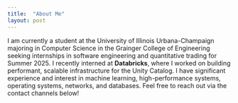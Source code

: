 ```yaml
---
title:  "About Me"
layout: post
---
```


I am currently a student at the University of Illinois Urbana-Champaign majoring in Computer Science in the Grainger College of Engineering seeking internships in software engineering and quantitative trading for Summer 2025. I recently interned at **Databricks**, where I worked on building performant, scalable infrastructure for the Unity Catalog. I have significant experience and interest in machine learning, high-performance systems, operating systems, networks, and databases. Feel free to reach out via the contact channels below!
